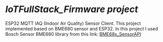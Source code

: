 # _IoTFullStack_Firmware project_


ESP32 MQTT IAQ (Indoor Air Quality) Sensor Client. This project implemented based on BME680 sensor and ESP32.
In this project I used Bosch Sensor BME680 library from this link: [BME68x_SensorAPI](https://github.com/boschsensortec/BME68x_SensorAPI/tree/master)

